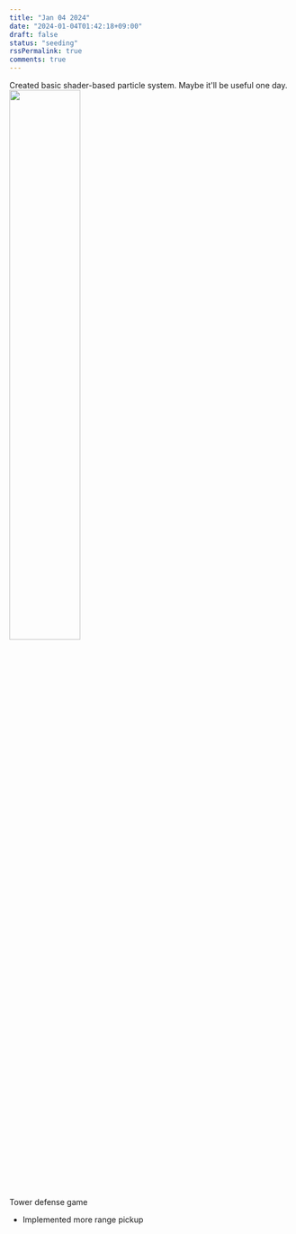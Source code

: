 ```yaml
---
title: "Jan 04 2024"
date: "2024-01-04T01:42:18+09:00"
draft: false
status: "seeding"
rssPermalink: true
comments: true
---
```


Created basic shader-based particle system. Maybe it'll be useful one day.
<img src="/images/shader.gif" style="width: 50% !important;">

Tower defense game
- Implemented more range pickup